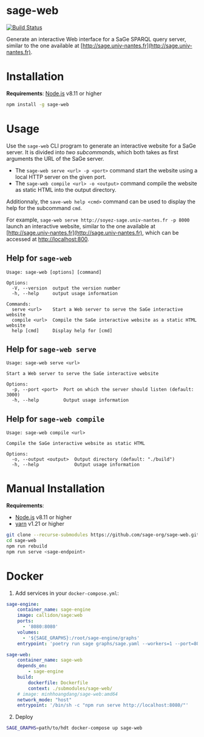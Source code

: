 # sage-web
[![Build Status](https://travis-ci.com/sage-org/sage-web.svg?branch=master)](https://travis-ci.com/sage-org/sage-web)

Generate an interactive Web interface for a SaGe SPARQL query server, similar to the one available at [http://sage.univ-nantes.fr](http://sage.univ-nantes.fr).

# Installation

**Requirements**: [Node.js](https://nodejs.org/en/) v8.11 or higher

```bash
npm install -g sage-web
```

# Usage

Use the `sage-web` CLI program to generate an interactive website for a SaGe server. 
It is divided into *two subcommands*, which both takes as first arguments the URL of the SaGe server.
* The `sage-web serve <url> -p <port>` command start the website using a local HTTP server on the given port.
* The `sage-web compile <url> -o <output>` command compile the website as static HTML into the output directory.

Additionnaly, the `save-web help <cmd>` command can be used to display the help for the subcommand `cmd`.

For example, `sage-web serve http://soyez-sage.univ-nantes.fr -p 8000` launch an interactive website, similar to the one available at [http://sage.univ-nantes.fr](http://sage.univ-nantes.fr), which can be accessed at [http://localhost:800](http://localhost:800).

## Help for `sage-web`
```
Usage: sage-web [options] [command]

Options:
  -V, --version  output the version number
  -h, --help     output usage information

Commands:
  serve <url>    Start a Web server to serve the SaGe interactive website
  compile <url>  Compile the SaGe interactive website as a static HTML website
  help [cmd]     Display help for [cmd]
```
## Help for `sage-web serve`
```
Usage: sage-web serve <url>

Start a Web server to serve the SaGe interactive website

Options:
  -p, --port <port>  Port on which the server should listen (default: 3000)
  -h, --help         Output usage information
```
## Help for `sage-web compile`
```
Usage: sage-web compile <url>

Compile the SaGe interactive website as static HTML

Options:
  -o, --output <output>  Output directory (default: "./build")
  -h, --help             Output usage information
```

# Manual Installation

**Requirements**:
* [Node.js](https://nodejs.org/en/) v8.11 or higher
* [yarn](https://yarnpkg.com/) v1.21 or higher

```bash
git clone --recurse-submodules https://github.com/sage-org/sage-web.git
cd sage-web
npm run rebuild
npm run serve <sage-endpoint>
```
# Docker
1. Add services in your `docker-compose.yml`:
```yaml
sage-engine:
    container_name: sage-engine
    image: callidon/sage:web
    ports:
      - '8080:8080'
    volumes:
      - '${SAGE_GRAPHS}:/root/sage-engine/graphs'
    entrypoint: 'poetry run sage graphs/sage.yaml --workers=1 --port=8080'

sage-web:
    container_name: sage-web
    depends_on:
        - sage-engine
    build:
        dockerfile: Dockerfile
        context: ./submodules/sage-web/
    # image: minhhoangdang/sage-web:amd64
    network_mode: "host"
    entrypoint: '/bin/sh -c "npm run serve http://localhost:8080/"'
```

2. Deploy 
```bash
SAGE_GRAPHS=path/to/hdt docker-compose up sage-web
```